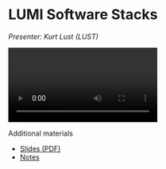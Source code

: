 # LUMI Software Stacks

*Presenter: Kurt Lust (LUST)*

<video src="https://462000265.lumidata.eu/1day-20230921/recordings/04_LUMI_Software_Stacks.mp4" controls="controls">
</video>

Additional materials

-   [Slides (PDF)](https://462000265.lumidata.eu/1day-20230921/files/LUMI-1day-20230921-04-software.pdf)
-   [Notes](04_Software_stacks.md)
